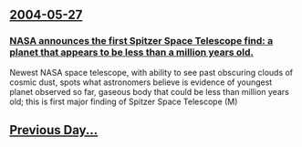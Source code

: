 ## [2004-05-27](/news/2004/05/27/index.md)

### [ NASA announces the first Spitzer Space Telescope find: a planet that appears to be less than a million years old. ](/news/2004/05/27/nasa-announces-the-first-spitzer-space-telescope-find-a-planet-that-appears-to-be-less-than-a-million-years-old.md)
Newest NASA space telescope, with ability to see past obscuring clouds of cosmic dust, spots what astronomers believe is evidence of youngest planet observed so far, gaseous body that could be less than million years old; this is first major finding of Spitzer Space Telescope (M)

## [Previous Day...](/news/2004/05/26/index.md)

